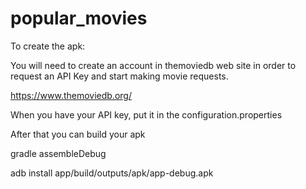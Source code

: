 # popular_movies

To create the apk:

You will need to create an account in themoviedb web site in order to request an API Key and start making movie requests.

https://www.themoviedb.org/

When you have your API key, put it in the configuration.properties

After that you can build your apk

gradle assembleDebug

adb install app/build/outputs/apk/app-debug.apk



